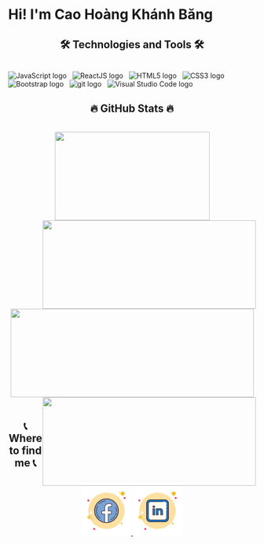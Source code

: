 <h1>Hi! I'm Cao Hoàng Khánh Băng</h1>
<h2 align="center">🛠 Technologies and Tools 🛠</h2>
<br>
<!-- https://simpleicons.org/ -->
<span><img src="https://img.shields.io/badge/JavaScript-282C34?logo=javascript&logoColor=F7DF1E" alt="JavaScript logo" title="JavaScript" height="25" /></span>
&nbsp;
<span><img src="https://img.shields.io/badge/ReactJS-282C34?logo=react&logoColor=61DAFB" alt="ReactJS logo" title="ReactJS" height="25" /></span>
&nbsp;
<span><img src="https://img.shields.io/badge/HTML5-282C34?logo=html5&logoColor=E34F26" alt="HTML5 logo" title="HTML5" height="25" /></span>
&nbsp;
<span><img src="https://img.shields.io/badge/CSS3-282C34?logo=css3&logoColor=1572B6" alt="CSS3 logo" title="CSS3" height="25" /></span>
&nbsp;
<span><img src="https://img.shields.io/badge/Bootstrap-282C34?logo=bootstrap&logoColor=7952B3" alt="Bootstrap logo" title="Bootstrap" height="25" /></span>
&nbsp;
<span><img src="https://img.shields.io/badge/git-282C34?logo=git&logoColor=F05032" alt="git logo" title="git" height="25" /></span>
&nbsp;
<span><img src="https://img.shields.io/badge/VS%20Code-282C34?logo=visual-studio-code&logoColor=007ACC" alt="Visual Studio Code logo" title="Visual Studio Code" height="25" /></span>
&nbsp;

<br>
<h2 align="center">🔥 GitHub Stats 🔥</h2>
<!-- https://github.com/anuraghazra/github-readme-stats -->
<br>
<div align=center>
  <a href="#" title="caohoangkhanhbang">
    <img width="315" align="center" src="https://github-readme-stats.vercel.app/api/top-langs/?username=caohoangkhanhbang&hide=c%23,powershell,Mathematica,Ruby,Objective-C,Objective-C%2b%2b,Cuda&title_color=61dafb&text_color=ffffff&icon_color=61dafb&bg_color=20232a&langs_count=8&layout=compact&border_color=61dafb&hide_border=true" height="180em" />
  </a>
  <a href="#" title="caohoangkhanhbang">
    <img align="right" width="434" src="https://github-readme-stats.vercel.app/api?username=caohoangkhanhbang&show_icons=true&theme=react&border_color=61dafb&hide_border=true" height="180em" />
  </a>
  <a href="#" title="caohoangkhanhbang">
    <img align="center" width="495" src="https://github-readme-streak-stats.herokuapp.com/?user=caohoangkhanhbang&hide_border=false&theme=neon" height="180em" />
  </a>
  <a href="#" title="caohoangkhanhbang">
    <img align="right" width="434" src="https://github-profile-summary-cards.vercel.app/api/cards/productive-time?username=caohoangkhanhbang&theme=2077" height="180em" />
  </a>
</div>

<br>
<h2 align="center">📞  Where to find me 📞</h2>
<br>
<!-- https://icons8.com -->
<div align="center">
  <a href="https://www.facebook.com/profile.php?id=100050494059978" target="blank">
    <img src="./images/facebook_new.png" alt="caohoangkhanhbang-facebook" />
  </a>
  <a href="https://www.linkedin.com/in/kh%C3%A1nh-b%C4%83ng-cao-ho%C3%A0ng-1094a025a/" target="blank">
    <img src="./images/linkedin.png" alt="caohoangkhanhbang-linkedin" />
  </a>
</div>

